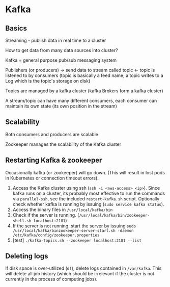 # Kafka

## Basics

Streaming - publish data in real time to a cluster

How to get data from many data sources into cluster?

Kafka = general purpose pub/sub messaging system

Publishers (or producers) -> send data to stream called topic <- topic is listened to by consumers (topic is basically a feed name; a topic writes to a Log which is the topic's storage on disk)

Topics are managed by a kafka cluster (kafka Brokers form a kafka cluster)

A stream/topic can have many different consumers, each consumer can maintain its own state (its own position in the stream)

## Scalability 

Both consumers and producers are scalable

Zookeeper manages the scalability of the Kafka cluster

## Restarting Kafka & zookeeper

Occasionally kafka (or zookeeper) will go down. (This will result in lost pods in Kubernetes or connection timeout errors). 

1. Access the Kafka cluster using ssh (`ssh -i <aws-access> <ip>`). Since kafka runs on a cluster, its probably most effective to run the commands via `parallel-ssh`, see the included `restart-kafka.sh` script. Optionally check whether kafka is running by issuing (`sudo service kafka status`).
2. Access the binary files in `/usr/local/kafka/bin`
3. Check if the server is running. (`/usr/local/kafka/bin/zookeeper-shell.sh localhost:2181`)
4. If the server is not running, start the server by issuing `sudo /usr/local/kafka/binzookeeper-server-start.sh -daemon /etc/kafka/config/zookeeper.properties` 
5. [test] `./kafka-topics.sh --zookeeper localhost:2181 --list` 

## Deleting logs

If disk space is over-utilized (`df`), delete logs contained in `/var/kafka`. This will delete all job history (which should be irrelevant if the cluster is not currently in the process of computing jobs).
